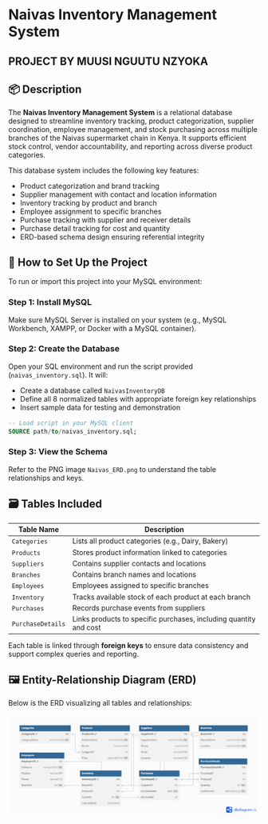 # Naivas Inventory Management System
## PROJECT BY MUUSI NGUUTU NZYOKA
## 📦 Description

The **Naivas Inventory Management System** is a relational database designed to streamline inventory tracking, product categorization, supplier coordination, employee management, and stock purchasing across multiple branches of the Naivas supermarket chain in Kenya. It supports efficient stock control, vendor accountability, and reporting across diverse product categories.

This database system includes the following key features:

* Product categorization and brand tracking
* Supplier management with contact and location information
* Inventory tracking by product and branch
* Employee assignment to specific branches
* Purchase tracking with supplier and receiver details
* Purchase detail tracking for cost and quantity
* ERD-based schema design ensuring referential integrity

## 🚀 How to Set Up the Project

To run or import this project into your MySQL environment:

### Step 1: Install MySQL

Make sure MySQL Server is installed on your system (e.g., MySQL Workbench, XAMPP, or Docker with a MySQL container).

### Step 2: Create the Database

Open your SQL environment and run the script provided (`naivas_inventory.sql`). It will:

* Create a database called `NaivasInventoryDB`
* Define all 8 normalized tables with appropriate foreign key relationships
* Insert sample data for testing and demonstration

```sql
-- Load script in your MySQL client
SOURCE path/to/naivas_inventory.sql;
```

### Step 3: View the Schema

Refer to the PNG image `Naivas_ERD.png` to understand the table relationships and keys.

## 🗃️ Tables Included

| Table Name        | Description                                                       |
| ----------------- | ----------------------------------------------------------------- |
| `Categories`      | Lists all product categories (e.g., Dairy, Bakery)                |
| `Products`        | Stores product information linked to categories                   |
| `Suppliers`       | Contains supplier contacts and locations                          |
| `Branches`        | Contains branch names and locations                               |
| `Employees`       | Employees assigned to specific branches                           |
| `Inventory`       | Tracks available stock of each product at each branch             |
| `Purchases`       | Records purchase events from suppliers                            |
| `PurchaseDetails` | Links products to specific purchases, including quantity and cost |

Each table is linked through **foreign keys** to ensure data consistency and support complex queries and reporting.

## 🖼️ Entity-Relationship Diagram (ERD)

Below is the ERD visualizing all tables and relationships:

![Entity Relationship Diagram](NaivasInventoryDB.png)




